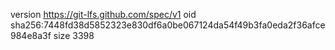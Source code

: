 version https://git-lfs.github.com/spec/v1
oid sha256:7448fd38d5852323e830df6a0be067124da54f49b3fa0eda2f36afce984e8a3f
size 3398
